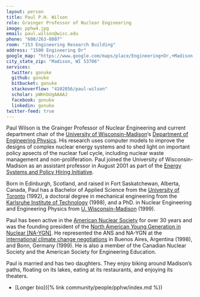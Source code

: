 ```yaml
---
layout: person
title: Paul P.H. Wilson
role: Grainger Professor of Nuclear Engineering
image: pphw4.jpg
email: paul.wilson@wisc.edu
phone: "608/263-0807"
room: "153 Engineering Research Building"
address: "1500 Engineering Dr"
google_map: "https://www.google.com/maps/place/Engineering+Dr,+Madison,+WI+53706/@43.0722638,-89.4132024,17z/data=!4m5!3m4!1s0x8807acc6ec542427:0x8e97163cfd1719a0!8m2!3d43.0722638!4d-89.4110137"
city_state_zip: "Madison, WI 53706"
services:
  twitter: gonuke
  github: gonuke
  bitbucket: gonuke
  stackoverflow: "4102856/paul-wilson"
  scholar: pWHnbUgAAAAJ
  facebook: gonuke
  linkedin: gonuke
twitter-feed: true
---
```


Paul Wilson is the Grainger Professor of Nuclear Engineering and current
department chair of the [University of Wisconsin-Madison](http://www.wisc.edu)‘s
[Department of Engineering Physics](http://www.engr.wisc.edu/ep). His research
uses computer models to improve the designs of complex nuclear energy systems
and to shed light on important policy apsects of the nuclear fuel cycle,
including nuclear waste management and non-proliferation. Paul joined the
University of Wisconsin-Madison as an assistant professor in August 2001 as part
of the [Energy Systems and Policy Hiring
Initiative](https://facstaff.provost.wisc.edu/cluster-hiring-initiative/). 

Born in Edinburgh, Scotland, and raised in Fort Saskatchewan, Alberta, Canada,
Paul has a Bachelor of Applied Science from the [University of
Toronto](https://www.utoronto.ca) (1992), a doctoral degree in mechanical
engineering from the [Karlsruhe Institute of Technology](https://www.kit.edu)
(1998), and a PhD. in Nuclear Engineering and Engineering Physics from [U.
Wisconsin-Madison](https://www.wisc.edu) (1999).

Paul has been active in the [American Nuclear Society](https://www.ans.org) for
over 30 years and was the founding president of the [North American Young
Generation in Nuclear [NA-YGN]](https://www.naygn.org). He represented the ANS
and NA-YGN at the [international climate change negotiations](http://unfccc.int)
in Buenos Aires, Argentina (1998), and Bonn, Germany (1999). He is also a member
of the Canadian Nuclear Society and the American Society for Engineering
Education.

Paul is married and has two daughters. They enjoy biking around Madison’s paths,
floating on its lakes, eating at its restaurants, and enjoying its theaters.

* [Longer bio]({% link community/people/pphw/index.md %})